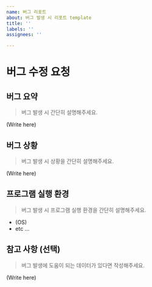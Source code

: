 ```yaml
---
name: 버그 리포트
about: 버그 발생 시 리포트 template
title: ''
labels: ''
assignees: ''

---
```

# 버그 수정 요청

## 버그 요약

> 버그 발생 시 간단히 설명해주세요.

(Write here)

## 버그 상황

> 버그 발생 시 상황을 간단히 설명해주세요.

(Write here)

## 프로그램 실행 환경

> 버그 발생 시 프로그램 실행 환경을 간단히 설명해주세요.

 - (OS)
 - etc ...

## 참고 사항 (선택)

> 버그 발생에 도움이 되는 데이터가 있다면 작성해주세요.

(Write here)
